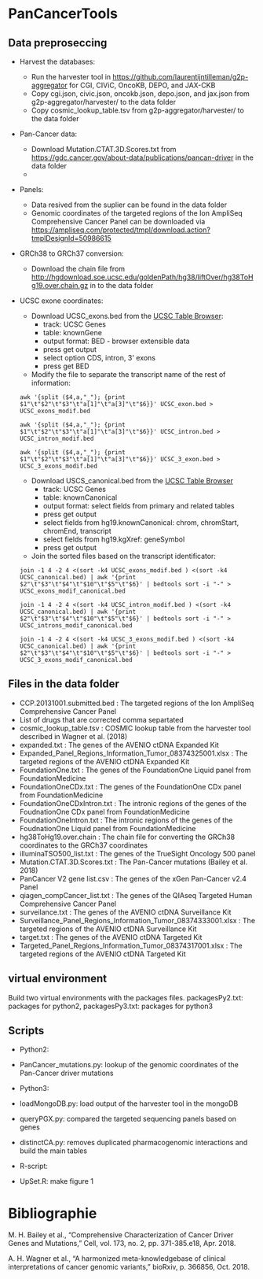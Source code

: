 # PanCancerTools

## Data preproseccing

* Harvest the databases:
  * Run the harvester tool in https://github.com/laurentijntilleman/g2p-aggregator for CGI, CIViC, OncoKB, DEPO, and JAX-CKB
  * Copy cgi.json, civic.json, oncokb.json, depo.json, and jax.json from g2p-aggregator/harvester/ to the data folder
  * Copy cosmic_lookup_table.tsv from g2p-aggregator/harvester/ to the data folder

* Pan-Cancer data:
  * Download Mutation.CTAT.3D.Scores.txt from https://gdc.cancer.gov/about-data/publications/pancan-driver in the data folder
  *

* Panels:
  * Data resived from the suplier can be found in the data folder
  * Genomic coordinates of the targeted regions of the Ion AmpliSeq Comprehensive Cancer Panel can be downloaded via https://ampliseq.com/protected/tmpl/download.action?tmplDesignId=50986615

* GRCh38 to GRCh37 conversion:
  * Download the chain file from http://hgdownload.soe.ucsc.edu/goldenPath/hg38/liftOver/hg38ToHg19.over.chain.gz in to the data folder

* UCSC exone coordinates:
  * Download UCSC_exons.bed from the [UCSC Table Browser](https://genome.ucsc.edu/cgi-bin/hgTables):
    * track: UCSC Genes
    * table: knownGene
    * output format: BED - browser extensible data
    * press get output
    * select option CDS, intron, 3' exons
    * press get BED
  * Modify the file to separate the transcript name of the rest of information:

  `awk '{split ($4,a,"_"); {print $1"\t"$2"\t"$3"\t"a[1]"\t"a[3]"\t"$6}}' UCSC_exon.bed > UCSC_exons_modif.bed`

  `awk '{split ($4,a,"_"); {print $1"\t"$2"\t"$3"\t"a[1]"\t"a[3]"\t"$6}}' UCSC_intron.bed > UCSC_intron_modif.bed`

  `awk '{split ($4,a,"_"); {print $1"\t"$2"\t"$3"\t"a[1]"\t"a[3]"\t"$6}}' UCSC_3_exon.bed > UCSC_3_exons_modif.bed`

  * Download USCS_canonical.bed from the [UCSC Table Browser](https://genome.ucsc.edu/cgi-bin/hgTables)
    * track: UCSC Genes
    * table: knownCanonical
    * output format: select fields from primary and related tables
    * press get output
    * select fields from hg19.knownCanonical: chrom, chromStart, chromEnd, transcript
    * select fields from hg19.kgXref: geneSymbol
    * press get output
  * Join the sorted files based on the transcript identificator:

  `join -1 4 -2 4 <(sort -k4 UCSC_exons_modif.bed ) <(sort -k4 UCSC_canonical.bed) | awk '{print $2"\t"$3"\t"$4"\t"$10"\t"$5"\t"$6}' | bedtools sort -i "-" > UCSC_exons_modif_canonical.bed`

  `join -1 4 -2 4 <(sort -k4 UCSC_intron_modif.bed ) <(sort -k4 UCSC_canonical.bed) | awk '{print $2"\t"$3"\t"$4"\t"$10"\t"$5"\t"$6}' | bedtools sort -i "-" > UCSC_introns_modif_canonical.bed`

  `join -1 4 -2 4 <(sort -k4 UCSC_3_exons_modif.bed ) <(sort -k4 UCSC_canonical.bed) | awk '{print $2"\t"$3"\t"$4"\t"$10"\t"$5"\t"$6}' | bedtools sort -i "-" > UCSC_3_exons_modif_canonical.bed`

## Files in the data folder

* CCP.20131001.submitted.bed : The targeted regions of the Ion AmpliSeq Comprehensive Cancer Panel
* List of drugs that are corrected comma separtated
* cosmic_lookup_table.tsv : COSMIC lookup table from the harvester tool described in Wagner et al. (2018)
* expanded.txt : The genes of the AVENIO ctDNA Expanded Kit
* Expanded_Panel_Regions_Information_Tumor_08374325001.xlsx : The targeted regions of the AVENIO ctDNA Expanded Kit
* FoundationOne.txt : The genes of the FoundationOne Liquid panel from FoundationMedicine
* FoundationOneCDx.txt : The genes of the FoundationOne CDx panel from FoundationMedicine
* FoundationOneCDxIntron.txt : The intronic regions of the genes of the FoudnationOne CDx panel from FoundationMedicine
* FoundationOneIntron.txt : The intronic regions of the genes of the FoudnationOne Liquid panel from FoundationMedicine
* hg38ToHg19.over.chain : The chain file for converting the GRCh38 coordinates to the GRCh37 coordinates
* illuminaTSO500_list.txt : The genes of the TrueSight Oncology 500 panel
* Mutation.CTAT.3D.Scores.txt : The Pan-Cancer mutations (Bailey et al. 2018)
* PanCancer V2 gene list.csv : The genes of the xGen Pan-Cancer v2.4 Panel
* qiagen_compCancer_list.txt : The genes of the QIAseq Targeted Human Comprehensive Cancer Panel
* surveilance.txt : The genes of the AVENIO ctDNA Surveillance Kit
* Surveillance_Panel_Regions_Information_Tumor_08374333001.xlsx : The targeted regions of the AVENIO ctDNA Surveillance Kit
* target.txt : The genes of the AVENIO ctDNA Targeted Kit
* Targeted_Panel_Regions_Information_Tumor_08374317001.xlsx : The targeted regions of the AVENIO ctDNA Targeted Kit


## virtual environment
Build two virtual environments with the packages files. packagesPy2.txt: packages for python2, packagesPy3.txt: packages for python3

## Scripts

* Python2:
 * PanCancer_mutations.py: lookup of the genomic coordinates of the Pan-Cancer driver mutations

* Python3:
 * loadMongoDB.py: load output of the harvester tool in the mongoDB
 * queryPGX.py: compared the targeted sequencing panels based on genes
 * distinctCA.py: removes duplicated pharmacogenomic interactions and build the main tables

* R-script:
 * UpSet.R: make figure 1

# Bibliographie
M. H. Bailey et al., “Comprehensive Characterization of Cancer Driver Genes and Mutations,” Cell, vol. 173, no. 2, pp. 371-385.e18, Apr. 2018.

A. H. Wagner et al., “A harmonized meta-knowledgebase of clinical interpretations of cancer genomic variants,” bioRxiv, p. 366856, Oct. 2018.
